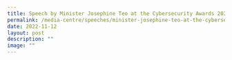 ```yaml
---
title: Speech by Minister Josephine Teo at the Cybersecurity Awards 2022
permalink: /media-centre/speeches/minister-josephine-teo-at-the-cybersecurity-awards-2022/
date: 2022-11-12
layout: post
description: ""
image: ""
---
```

